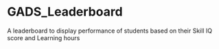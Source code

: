 # GADS_Leaderboard
A leaderboard to display performance of students based on their Skill IQ score and Learning hours
